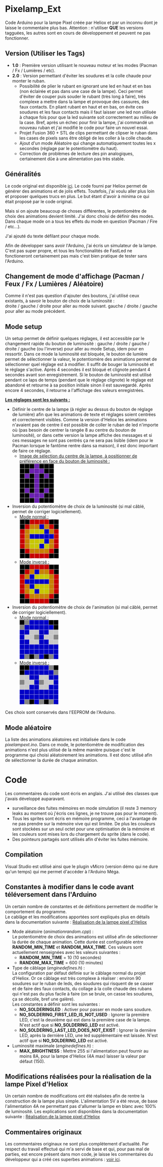 # Pixelamp_Ext
Code Arduino pour la lampe Pixel créée par Heliox et par un inconnu dont je laisse le commentaire plus bas.
Attention : n'utiliser <b>QUE</b> les versions tagguées, les autres sont en cours de développement et peuvent ne pas fonctionner.

## Version (Utiliser les Tags)
- **1.0** : Première version utilisant le nouveau moteur et les modes (Pacman / Fx / Lumières / etc).
- **2.0** : Version permettant d'éviter les soudures et la colle chaude pour monter le ruban.
  - Possibilité de plier le rubant en ignorant une led en haut et en bas (non éclairée et pas dans une case de la lampe).
  Ceci permet d'éviter de couper puis souder le rubant (très long à faire), très complexe a mettre dans la lampe et provoque des cassures, des faux contacts.
  En pliant rubant en haut et en bas, on évite ces soudures et les faux contacts mais il faut laisser une led non utilisée à chaque fois pour que la led suivante soit correctement au milieu de la case.
  Bref, après un échec pour finir la lampe, j'ai commandé un nouveau ruban et j'ai modifié le code pour faire un nouvel essai.
  - Projet Fusion 360 + STL de clips permettant de clipser le ruban dans les cases de pixels sans être obligé de les coller à la colle chaude.
  - Ajout d'un mode Aléatoire qui change automatiquement toutes les x secondes (réglage par le potentiomètre du haut).
  - Correction de problèmes de lecture des pin analogiques, certainement dûe à une alimentation pas très stable.


## Généralités
Le code original est disponible [ici](https://drive.google.com/file/d/1V1oVRu5Qm_7Lyr85kFy6UF3OYe4PQe78/view).
Le code fourni par Heliox permet de générer des animations et de jolis effets.
Toutefois, j'ai voulu aller plus loin et proposer quelques trucs en plus. Le but étant d'avoir à minima ce qui était proposé par le code original.

Mais si on ajoute beaucoup de choses différentes, le potentiomètre de choix des animations devient limité. J'ai donc choisi de définir des modes.
Dans chaque mode on a tous les effets du mode en question (Pacman / Fire / etc...).

J'ai ajouté du texte défilant pour chaque mode.

Afin de développer sans avoir l'Arduino, j'ai écris un simulateur de la lampe. C'est pas super propre, et tous les fonctionalités de FastLed ne fonctioneront
certainement pas mais c'est bien pratique de tester sans l'Arduino.

## Changement de mode d'affichage (Pacman / Feux / Fx / Lumières / Aléatoire)
Comme il n'est pas question d'ajouter des boutons, j'ai utilisé ceux existants, à savoir le bouton de choix de la luminosité :<br/>
droite / gauche / droite pour aller au mode suivant.
gauche / droite / gauche pour aller au mode précédent.

## Mode setup
Un setup permet de définir quelques réglages, il est accessible par le changement rapide du bouton de luminosité : gauche / droite / gauche / droite / gauche (ou l'inverse) pour aller au mode Setup, idem pour en ressortir.
Dans ce mode la luminosité est bloquée, le bouton de lumière permet de sélectionner la valeur, le potentiomère des animations permet de sélectionner quel réglage est à modifier.
Il suffit de bouger la luminosité et le réglage s'active.
Après 4 secondes il est bloqué et clignote pendant 4 secondes avant son enregistrement. Si le bouton de luminosité est utilisé pendant ce laps de temps (pendant que le réglage clignote) le
réglage est abandoné et retourne à sa position initiale sinon il est sauvegardé.
Après encore 4 secondes, il retourne a l'affichage des valeurs enregistrées.

<ins><b>Les réglages sont les suivants :</b></ins>
- Définir le centre de la lampe (à régler au dessus du bouton de réglage de lumière) afin que les animations de texte et réglages soient centrées et correctement visibles.
  Comme la version d'Heliox les animations n'avaient pas de centre il est possible de coller le ruban de led n'importe où (pas besoin de centrer la rangée 8 au centre du bouton de luminosité), or dans cette version la lampe affiche des messages et si ces messages ne sont pas centrés ça ne sera pas lisible (idem pour le Pacman lorsque le fantôme rentre dans sa maison), il est donc important de faire ce réglage.<br/>
  - <ins>Image de sélection du centre de la lampe, à positionner de préférence en face du bouton de luminosité :</ins><br/>
    ![Image du centre de la lampe](images/center_lamp.jpg)<br/>
- Inversion du potentiomètre de choix de la luminosité (si mal câblé, permet de corriger logiciellement).
  - <ins>Mode normal :</ins><br/>
    ![Potentiomètre de luminosité normal](images/light_normal.jpg)<br/>
  - <ins>Mode inversé :</ins><br/>
    ![Potentiomètre de luminosité inversé](images/light_inverted.jpg)<br/>
- Inversion du potentiomètre de choix de l'animation (si mal câblé, permet de corriger logiciellement).
  - <ins>Mode normal :</ins><br/>
    ![Potentiomètre d'animation normal](images/animation_normal.jpg)<br/>
  - <ins>Mode inversé :</ins><br/>
    ![Potentiomètre d'animation inversé](images/animation_inverted.jpg)<br/>

Ces choix sont conservés dans l'EEPROM de l'Arduino.

## Mode aléatoire
La liste des animations aléatoires est initialisée dans le code <i>pixelampext.ino</i>.
Dans ce mode, le potentiomètre de modification des animations n'est plus utilisé de la même manière puisque c'est le programme qui choisi aléatoirement les animations. Il est donc utilisé afin de sélectionner la durée de chaque animation. 

# Code
Les commentaires du code sont écris en anglais. J'ai utilisé des classes que j'avais développé auparavant.
- surveillance des fuites mémoires en mode simulation (il reste 3 memory leaks au moment où j'écris ces lignes, je ne trouve pas pour le moment).
- Tous les sprites sont écris en mémoire programme, ceci a l'avantage de ne pas prendre sur la mémoire vive qui est limitée. De plus les couleurs sont stockées sur un seul octet pour une
  optimisation de la mémoire et les couleurs sont mises lors du chargement du sprite (dans le code).
- Des pointeurs partagés sont utilisés afin d'éviter les fuites mémoire.

## Compilation
Visual Studio est utilisé ainsi que le plugin vMicro (version démo qui ne dure qu'un temps) qui me permet d'accéder à l'Arduino Méga.

## Constantes à modifier dans le code avant téléversement dans l'Arduino
Un certain nombre de constantes et de définitions permettent de modifier le comportement du programme.</br>
Le cablâge et les modifications apportées sont expliqués plus en détails dans la documentation suivante : [Réalisation de la lampe pixel d'Heliox](make/README.md)<br/>
- Mode aléatoire (<i>animationrandom.cpp</i>) :<br/>
Le potentiomètre de choix des animations est utilisé afin de sélectionner la durée de chaque animation. Cette durée est configurable entre <b>RANDOM_MIN_TIME</b> et <b>RANDOM_MAX_TIME</b>.
Ces valeurs sont actuellement renseignées avec les valeurs suivantes :<br/>
  - <b>RANDOM_MIN_TIME</b> = 10  (10 secondes)
  - <b>RANDOM_MAX_TIME</b> = 600 (10 minutes)
- Type de câblage (<i>enginedefines.h</i>) :<br/>
La configuration par défaut définie sur le câblage normal du projet d'Heliox. Or ce câblage est très complexe à réaliser : environ 90 soudures sur le ruban de leds, des soudures qui risquent de se casser et de faire des faux contacts, du collage à la colle chaude des rubans qui n'est pas du plus facile à faire (on se brule, on casse les soudures, ça se décolle, bref une galère).<br/>
Les constantes a définir sont les suivantes :<br/>
  - <b>NO_SOLDERINGLED</b> : Activer pour passer en mode sans soudure.   
  - <b>NO_SOLDERING_FIRST_LED_IS_NOT_USED</b> : Ignorer la première LED, c'est la deuxième qui est dans la première case de la lampe. N'est actif que si <b>NO_SOLDERING_LED</b> est activé.
  - <b>NO_SOLDERING_LAST_LED_DOES_NOT_EXIST</b> : Ignorer la dernière LED, après la dernière LED, une led supplémentaire est laissée. N'est actif que si <b>NO_SOLDERING_LED</b> est activé.
- Luminosité maximale (<i>enginedefines.h</i>) :<br/>
  - <b>MAX_BRIGHTNESS</b> : Mettre 255 si l'alimentation peut fournir au moins 8A, pour la lampe d'Heliox (4A max) laisser la valeur par défaut (150).

## Modifications réalisées pour la réalisation de la lampe Pixel d'Heliox
Un certain nombre de modifications ont été réalisées afin de rentre la construction de la lampe plus simple. L'alimentation 5V a été revue, de base l'alimentation 4A ne permettant pas d'allumer la lampe en blanc avec 100% de luminosité.
Les explications sont disponibles dans la documentation suivante : [Réalisation de la lampe pixel d'Heliox](make/README.md)

## Commentaires originaux
Les commentaires originaux ne sont plus complètement d'actualité. Par respect du travail effectué qui m'a servi de base et qui, pour pas mal de parties, est encore présent dans mon code,
je laisse les commentaires du développeur qui a créé ces superbes animations : [voir ici](ORIGINAL_README.md).
